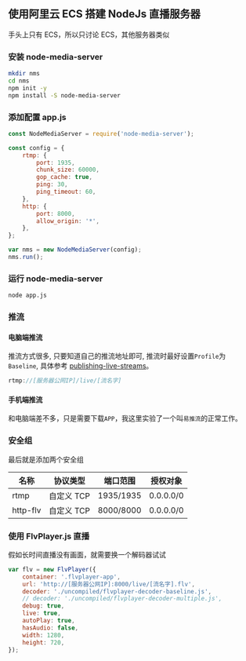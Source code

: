 ## 使用阿里云 ECS 搭建 NodeJs 直播服务器

手头上只有 ECS，所以只讨论 ECS，其他服务器类似

### 安装 node-media-server

```bash
mkdir nms
cd nms
npm init -y
npm install -S node-media-server
```

### 添加配置 app.js

```js
const NodeMediaServer = require('node-media-server');

const config = {
    rtmp: {
        port: 1935,
        chunk_size: 60000,
        gop_cache: true,
        ping: 30,
        ping_timeout: 60,
    },
    http: {
        port: 8000,
        allow_origin: '*',
    },
};

var nms = new NodeMediaServer(config);
nms.run();
```

### 运行 node-media-server

```bash
node app.js
```

### 推流

#### 电脑端推流

推流方式很多, 只要知道自己的推流地址即可, 推流时最好设置`Profile`为`Baseline`, 具体参考 [publishing-live-streams](https://github.com/illuspas/Node-Media-Server#publishing-live-streams)。

```js
rtmp://[服务器公网IP]/live/[流名字]
```

#### 手机端推流

和电脑端差不多，只是需要下载`APP`，我这里实验了一个叫`易推流`的正常工作。

### 安全组

最后就是添加两个安全组

| 名称     | 协议类型   | 端口范围  | 授权对象  |
| -------- | ---------- | --------- | --------- |
| rtmp     | 自定义 TCP | 1935/1935 | 0.0.0.0/0 |
| http-flv | 自定义 TCP | 8000/8000 | 0.0.0.0/0 |

### 使用 FlvPlayer.js 直播

假如长时间直播没有画面，就需要换一个解码器试试

```js
var flv = new FlvPlayer({
    container: '.flvplayer-app',
    url: 'http://[服务器公网IP]:8000/live/[流名字].flv',
    decoder: './uncompiled/flvplayer-decoder-baseline.js',
    // decoder: './uncompiled/flvplayer-decoder-multiple.js',
    debug: true,
    live: true,
    autoPlay: true,
    hasAudio: false,
    width: 1280,
    height: 720,
});
```
